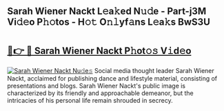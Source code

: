## Sarah Wiener Nackt L𝚎a𝚔ed N𝚞𝚍e - Part-j3M Vi𝚍𝚎o P𝚑𝚘tos - H𝚘𝚝 O𝚗𝚕yf𝚊ns L𝚎a𝚔s BwS3U

# <h2><a href="http://kf9nf4g.oniu.top/?m=Sarah+Wiener+Nackt">🔗👉 🔴 Sarah Wiener Nackt P𝚑ot𝚘𝚜 V𝚒d𝚎o</a></h2>

[![Sarah Wiener Nackt Nu𝚍e𝚜](https://i.imgur.com/0qMVB7G.gif)](http://kf9nf4g.oniu.top/?m=Sarah+Wiener+Nackt)
Social media thought leader Sarah Wiener Nackt, acclaimed for publishing dance and lifestyle material, consisting of presentations and blogs. Sarah Wiener Nackt's public image is characterized by its friendly and approachable demeanor, but the intricacies of his personal life remain shrouded in secrecy.  
